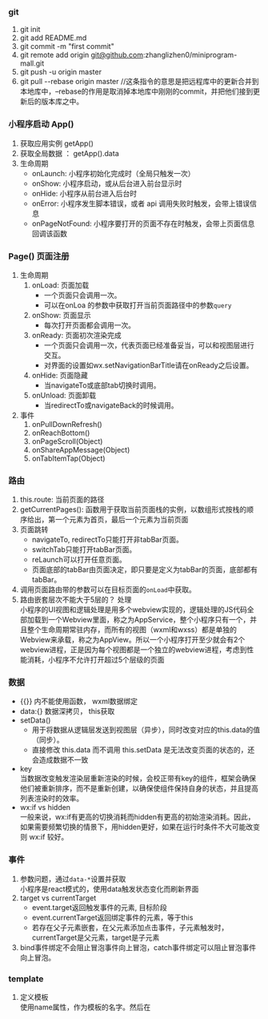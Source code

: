 ### git
1. git init
2. git add README.md
3. git commit -m "first commit"
4. git remote add origin git@github.com:zhanglizhen0/miniprogram-mall.git
5. git push -u origin master
6. git pull --rebase origin master
//这条指令的意思是把远程库中的更新合并到本地库中，–rebase的作用是取消掉本地库中刚刚的commit，并把他们接到更新后的版本库之中。

### 小程序启动 App()
1. 获取应用实例  getApp()
2. 获取全局数据 ： getApp().data
3. 生命周期
	+ onLaunch: 小程序初始化完成时（全局只触发一次）
	+ onShow: 小程序启动，或从后台进入前台显示时
	+ onHide: 小程序从前台进入后台时
	+ onError: 小程序发生脚本错误，或者 api 调用失败时触发，会带上错误信息
	+ onPageNotFound: 小程序要打开的页面不存在时触发，会带上页面信息回调该函数
### Page() 页面注册
1. 生命周期
	1) onLoad: 页面加载
		+ 一个页面只会调用一次。
		+ 可以在onLoa 的参数中获取打开当前页面路径中的参数`query`
	2) onShow: 页面显示
		+ 每次打开页面都会调用一次。
	3) onReady: 页面初次渲染完成
		+ 一个页面只会调用一次，代表页面已经准备妥当，可以和视图层进行交互。
		+ 对界面的设置如wx.setNavigationBarTitle请在onReady之后设置。
	4) onHide: 页面隐藏
		+ 当navigateTo或底部tab切换时调用。
	5) onUnload: 页面卸载
		+ 当redirectTo或navigateBack的时候调用。
2. 事件
	1) onPullDownRefresh()
	2) onReachBottom()
	3) onPageScroll(Object)
	4) onShareAppMessage(Object)
	5) onTabItemTap(Object)

### 路由
1. this.route: 当前页面的路径
2. getCurrentPages(): 函数用于获取当前页面栈的实例，以数组形式按栈的顺序给出，第一个元素为首页，最后一个元素为当前页面
3. 页面跳转
	+ navigateTo, redirectTo只能打开非tabBar页面。
	+ switchTab只能打开tabBar页面。
	+ reLaunch可以打开任意页面。
	+ 页面底部的tabBar由页面决定，即只要是定义为tabBar的页面，底部都有tabBar。
4. 调用页面路由带的参数可以在目标页面的`onLoad`中获取。
5. 路由嵌套层次不能大于5层的？ 处理
	<br>小程序的UI视图和逻辑处理是用多个webview实现的，逻辑处理的JS代码全部加载到一个Webview里面，称之为AppService，整个小程序只有一个，并且整个生命周期常驻内存，而所有的视图（wxml和wxss）都是单独的Webview来承载，称之为AppView。所以一个小程序打开至少就会有2个webview进程，正是因为每个视图都是一个独立的webview进程，考虑到性能消耗，小程序不允许打开超过5个层级的页面

### 数据
+ {{}} 内不能使用函数， wxml数据绑定
+ data:{} 数据深拷贝， this获取
+ setData()
	+ 用于将数据从逻辑层发送到视图层（异步），同时改变对应的this.data的值（同步）。
	+ 直接修改 this.data 而不调用 this.setData 是无法改变页面的状态的，还会造成数据不一致
+ key
	<br>当数据改变触发渲染层重新渲染的时候，会校正带有key的组件，框架会确保他们被重新排序，而不是重新创建，以确保使组件保持自身的状态，并且提高列表渲染时的效率。
+ wx:if vs hidden
	<br>一般来说，wx:if有更高的切换消耗而hidden有更高的初始渲染消耗。因此，如果需要频繁切换的情景下，用hidden更好，如果在运行时条件不大可能改变则 wx:if 较好。

### 事件
1. 参数问题，通过`data-*`设置并获取
	<br>小程序是react模式的，使用data触发状态变化而刷新界面
2. target vs currentTarget
	+ event.target返回触发事件的元素, 目标阶段
	+ event.currentTarget返回绑定事件的元素，等于this
	+ 若存在父子元素嵌套，在父元素添加点击事件，子元素触发时，currentTarget是父元素，target是子元素
3. bind事件绑定不会阻止冒泡事件向上冒泡，catch事件绑定可以阻止冒泡事件向上冒泡。

### template
1. 定义模板
	<br>使用name属性，作为模板的名字。然后在<template/>内定义代码片段，如：
2. 使用模板
	<br>使用is属性，声明需要的使用的模板，然后将模板所需要的 data 传入，如：
	<br>`<template is="msgItem" data="{{...item}}"/>`
3. 父->子
	+ 传参  `data`
4. 回调
	+ 引入子对象，调用子事件, 同时子组件中的事件要在父组件中定义
	```javascript
	import tempObj from '../template/index'
	tempObj.fn()
	```

### component
1. Component构造器
	+ `Component({properties:{}, method:{}, lifetime:{}})`
	+ 页面也可以使用Component构造器构造，拥有与普通组件一样的定义段与实例方法。但此时要求对应json文件中包含`usingComponents`定义段。
	```javascript
	//json 文件 配置
	{
	  "usingComponents": {
	    "shop-item": "/components/shop-item/shop-item"
	  }
	}
	```
3. 组件间事件与通信
	1) 父组件
		`<component-tag-name bind:myevent="onMyEvent" />`
		```javascript
		Page({
		  onMyEvent: function(e){
		    e.detail // 自定义组件触发事件时提供的detail对象
		  }
		})
		```
		+ 父组件还可以通过`this.selectComponent(selector)`方法获取子组件实例对象，这样就可以直接访问组件的任意数据和方法。
	2) 子: 自定义组件触发事件时，需要使用`triggerEvent`方法，指定事件名、detail对象和事件选项：
		`<button bindtap="onTap">点击这个按钮将触发“myevent”事件</button>`
		```javascript
		// js
		Component({
		  properties: {}
		  methods: {
		    onTap: function(){
		      var myEventDetail = {} // detail对象，提供给事件监听函数
		      var myEventOption = {} // 触发事件的选项
		      this.triggerEvent('myevent', myEventDetail, myEventOption)
		    }
		  }
		})
		// json
		{
		  "component": true
		}
		```
4. `<slot>`
	+ 在组件的wxml中可以包含 slot 节点，用于承载组件使用者提供的wxml结构。
	+ 默认情况下，一个组件的wxml中只能有一个slot。需要使用多slot时，可以在组件js中声明启用。
	+ wxml中使用多个slot，以不同的name来区分
		```javascript
		Component({
		  options: {
		    multipleSlots: true // 在组件定义时的选项中启用多slot支持
		  },
		  properties: { /* ... */ },
		  methods: { /* ... */ }
		})
		```
5. behaviors
	+ behaviors是用于组件间代码共享的特性，类似于一些编程语言中的“mixins”或“traits”。
	+ 每个behavior可以包含一组属性、数据、生命周期函数和方法，组件引用它时，它的属性、数据和方法会被合并到组件中，生命周期函数也会在对应时机被调用。每个组件可以引用多个behavior 。 behavior也可以引用其他behavior
	+ behavior需要使用Behavior()构造器定义。
	+ 组件引用时，在behaviors定义段中将它们逐个列出即可。
	+ 组件和它引用的 behavior 中可以包含同名的字段，对这些字段的处理方法如下：
		1) 如果有同名的属性或方法，组件本身的属性或方法会覆盖behavior中的属性或方法，如果引用了多个behavior ，在定义段中靠后behavior中的属性或方法会覆盖靠前的属性或方法；
		2) 如果有同名的数据字段，如果数据是对象类型，会进行对象合并，如果是非对象类型则会进行相互覆盖；
		3) 生命周期函数不会相互覆盖，而是在对应触发时机被逐个调用。如果同一个behavior被一个组件多次引用，它定义的生命周期函数只会被执行一次。
6. 组件间关系 `relations`
	1) type: 目标组件的相对关系，可选的值为 parent 、 child 、 ancestor 、 descendant
	2) linked(): 关系生命周期函数，当关系被建立在页面节点树中时触发，触发时机在组件attached生命周期之后
	3) linkChanged(): 关系生命周期函数，当关系在页面节点树中发生改变时触发，触发时机在组件moved生命周期之后
	4) unlinked(): 关系生命周期函数，当关系脱离页面节点树时触发，触发时机在组件detached生命周期之后
	5) target: 如果这一项被设置，则它表示关联的目标节点所应具有的behavior，所有拥有这一behavior的组件节点都会被关联
### class 与 dom 查找
1. css 样式支持
	+ 类选择器 .class
	+ id选择器 #id
	+ 元素选择 element
	+ 群组选择器  element, element
	+ 伪元素  ::after 、 ::before
2. 单位
	<br> rpx（responsive pixel）: 可以根据屏幕宽度进行自适应。规定屏幕宽为750rpx。如在 iPhone6 上，屏幕宽度为375px，共有750个物理像素，则750rpx = 375px = 750物理像素，1rpx = 0.5px = 1物理像素。
3. css的背景图片，绝对路径
4. 获取节点信息
	+ createSelectorQuery
		```javascript
		wx.createSelectorQuery().select('#cate_0').boundingClientRect(function (rect) {
		  console.log(rect)
		}).exec()
		```

5. 响应显示区域变化
	+ 使小程序支持iPad屏幕旋转的方法是：在app.json中添加`resizable`
		```javascript
		{
	    "resizable": true
		}
		```
	+ media query
		<br>`@media (min-width: 480px) { .my-class { width: 200px; }}`
	+ wx.onWindowResize: 页面尺寸发生改变的事件，可以使用wx.onWindowResize来监听。回调函数中将返回显示区域的尺寸信息。
		```javascript
		wx.onWindowResize(function(res) {
		  res.size.windowWidth // 新的显示区域宽度
		  res.size.windowHeight // 新的显示区域高度
		  // 触发当前页面的 resized 方法
		  var currentPages = getCurrentPages()
		  var currentPage = currentPages[currentPages.length - 1]
		  if (currentPage != null && typeof currentPage.resized === 'function') {
		    currentPage.resized(res.size)
		  }
		})
		```
### 模块化
	<br>可以将一些公共的代码抽离成为一个单独的js文件，作为一个模块。模块只有通过module.exports或exports才能对外暴露接口。

### 引用
	<br> WXML提供两种文件引用方式import和include。
1. import `<import src="item.wxml"/>`
2. include
	+ include可以将目标文件除了`<template/>` 、`<wxs/>` 外的整个代码引入，相当于是拷贝到include位置，如：
	<br>\<include src="header.wxml"/>
	<br>\<view> body \</view>
	<br>\<include src="footer.wxml"/>
